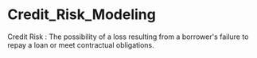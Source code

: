# Credit_Risk_Modeling
Credit Risk : The possibility of a loss resulting from a borrower's failure to repay a loan or meet contractual obligations.

